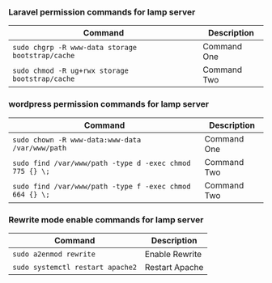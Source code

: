 ### Laravel permission commands for lamp server

| Command | Description |
| ------- | ----------- |
| `sudo chgrp -R www-data storage bootstrap/cache` | Command One |
| `sudo chmod -R ug+rwx storage bootstrap/cache` | Command Two |

### wordpress permission commands for lamp server

| Command | Description |
| ------- | ----------- |
| `sudo chown -R www-data:www-data /var/www/path` | Command One |
| `sudo find /var/www/path -type d -exec chmod 775 {} \;` | Command Two |
| `sudo find /var/www/path -type f -exec chmod 664 {} \;` | Command Two |

### Rewrite mode enable commands for lamp server

| Command | Description |
| ------- | ----------- |
| `sudo a2enmod rewrite` | Enable Rewrite |
| `sudo systemctl restart apache2` | Restart Apache |

